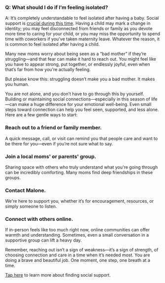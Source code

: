 ### Q: What should I do if I’m feeling isolated? 

A: It’s completely understandable to feel isolated after having a baby. Social support is [crucial during this time](https://pmc.ncbi.nlm.nih.gov/articles/PMC8197355/). Having a child may mark a change in identity; you may feel disconnected from friends or family as you devote more time to caring for your child, or you may miss the opportunity to spend time with coworkers if you've taken maternity leave. Whatever the reason, it is common to feel isolated after having a child.

Many new moms worry about being seen as a “bad mother” if they’re struggling—and that fear can make it hard to reach out. You might feel like you have to appear strong, put together, or endlessly joyful, even when that’s far from how you're actually feeling.

But please know this: struggling doesn’t make you a bad mother. It makes you human.

You are not alone, and you don’t have to go through this by yourself. Building or maintaining social connections—especially in this season of life—can make a huge difference for your emotional well-being. Even small steps toward connection can help you feel seen, supported, and less alone. Here are a few gentle ways to start:

### Reach out to a friend or family member.
A quick message, call, or visit can remind you that people care and want to be there for you—even if you’re not sure what to say.

### Join a local moms' or parents' group.
Sharing space with others who truly understand what you're going through can be incredibly comforting. Many moms find deep friendships in these groups.

### Contact Malone.
We're here to support you, whether it’s for encouragement, resources, or simply someone to listen.

### Connect with others online.
If in-person feels like too much right now, online communities can offer warmth and understanding. Sometimes, even a small conversation in a supportive group can lift a heavy day.

Remember, reaching out isn’t a sign of weakness—it’s a sign of strength, of choosing connection and care in a time when it’s needed most. You are doing a brave and beautiful job. One moment, one step, one breath at a time.

[Tap here](?tab=modules&module=social-support) to learn more about finding social support.
